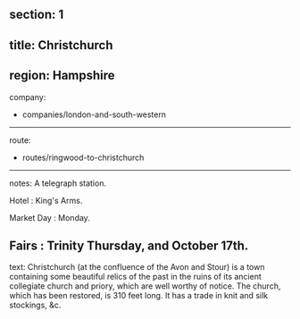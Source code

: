 ﻿section: 1
----
title: Christchurch
----
region: Hampshire
----
company:
- companies/london-and-south-western
----
route:
- routes/ringwood-to-christchurch
----
notes: A telegraph station.

Hotel
: King's Arms.

Market Day
: Monday.

Fairs
: Trinity Thursday, and October 17th.
----
text: Christchurch (at the confluence of the Avon and Stour) is a town containing some beautiful relics of the past in the ruins of its ancient collegiate church and priory, which are well worthy of notice. The church, which has been restored, is 310 feet long. It has a trade in knit and silk stockings, &c.